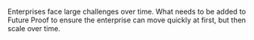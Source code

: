 Enterprises face large challenges over time. What needs to be added to Future Proof to ensure the enterprise can move quickly at first, but then scale over time.